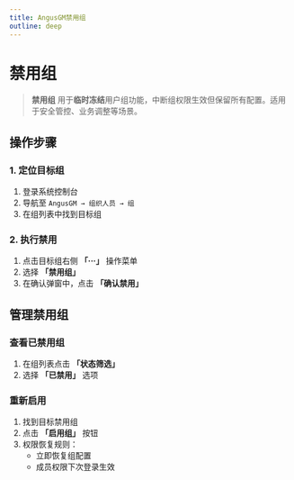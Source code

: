 ```yaml
---
title: AngusGM禁用组
outline: deep
---
```


# 禁用组

> **禁用组** 用于**临时冻结**用户组功能，中断组权限生效但保留所有配置。适用于安全管控、业务调整等场景。

## 操作步骤

### 1. 定位目标组
1. 登录系统控制台
2. 导航至 `AngusGM → 组织人员 → 组`
3. 在组列表中找到目标组

### 2. 执行禁用
1. 点击目标组右侧 **「···」** 操作菜单
2. 选择 **「禁用组」**
3. 在确认弹窗中，点击 **「确认禁用」**

## 管理禁用组

### 查看已禁用组
1. 在组列表点击 **「状态筛选」**
2. 选择 **「已禁用」** 选项

### 重新启用
1. 找到目标禁用组
2. 点击 **「启用组」** 按钮
3. 权限恢复规则：
    - 立即恢复组配置
    - 成员权限下次登录生效

